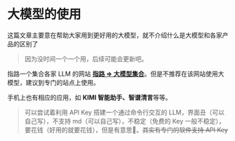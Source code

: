 # 大模型的使用

这篇文章主要意在帮助大家用到更好用的大模型，就不介绍什么是大模型和各家产品的区别了

> 因为没时间一个一个用，后续可能会更新吧。

指路一个集合各家 LLM 的网站 [**指路 => 大模型集合**](https://open.ai-moshu.cc/?type=1\&token=g7N6E6a2N1qx2RJdKWhJdjba4FkTLpIw@PtQRlZdnYdtHxkb2bH6HdeTxgxCFS4kA\&bd_vid=10441326490748249334#/preset)。但是不推荐在该网站使用大模型，建议到专门的站点上使用。

手机上也有相应的应用，如 **KIMI 智能助手、智谱清言**等等。

> 可以尝试着利用 API Key 搭建一个通过命令行交互的 LLM，界面丑（可以自己写），不支持 md（可以自己写），不稳定（免费的 Key 一般不稳定），要花钱（好用的就要花钱），但是有意思🤣。~~其实有专门的软件支持 API Key~~
